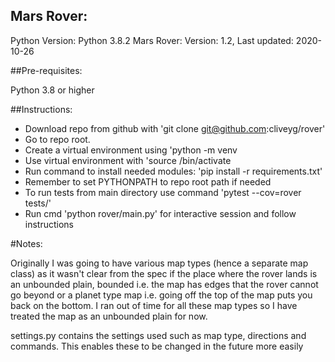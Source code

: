 Mars Rover:
----------

Python Version: Python 3.8.2
Mars Rover: Version: 1.2, Last updated: 2020-10-26

##Pre-requisites:

Python 3.8 or higher

##Instructions:

* Download repo from github with 'git clone git@github.com:cliveyg/rover'
* Go to repo root.
* Create a virtual environment using 'python -m venv <name>
* Use virtual environment with 'source <name>/bin/activate
* Run command to install needed modules: 'pip install -r requirements.txt'
* Remember to set PYTHONPATH to repo root path if needed
* To run tests from main directory use command 'pytest --cov=rover tests/'
* Run cmd 'python rover/main.py' for interactive session and follow instructions

#Notes:

Originally I was going to have various map types (hence a separate map class) as it 
wasn't clear from the spec if the place where the rover lands is an unbounded plain,
bounded i.e. the map has edges that the rover cannot go beyond or a planet type map 
i.e. going off the top of the map puts you back on the bottom. 
I ran out of time for all these map types so I have treated the map as an unbounded
plain for now.  

settings.py contains the settings used such as map type, directions and commands.
This enables these to be changed in the future more easily

